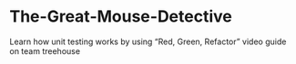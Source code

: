 # The-Great-Mouse-Detective
Learn how unit testing works by using “Red, Green, Refactor” video guide on team treehouse
